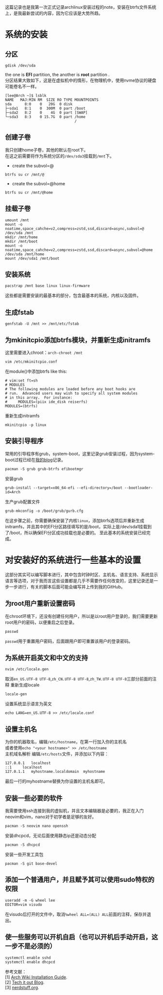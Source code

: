 这篇记录也是我第一次正式记录archlinux安装过程的note，安装在btrfs文件系统上，是我最新尝试的内容，因为它应该是大势所趋。
# 系统的安装

## 分区
```shell
gdisk /dev/sda
```
the one is __EFI__ partition, the another is __root__ partition .  
分区结果大致如下，这是在虚拟机中的情形，在物理机中，使用nvme协议的硬盘可能卷名不一样。
```shell
[lee@Arch ~]$ lsblk
NAME   MAJ:MIN RM  SIZE RO TYPE MOUNTPOINTS
sda      8:0    0   20G  0 disk
├─sda1   8:1    0  300M  0 part /boot
├─sda2   8:2    0    4G  0 part [SWAP]
└─sda3   8:3    0 15.7G  0 part /home
                                /
```
## 创建子卷
我只创建home子卷，其他的默认在root下。  
在这之前需要将作为系统分区的`/dev/sda3`挂载到`/mnt`下。
- create the subvol=@
```shell
btrfs su cr /mnt/@
```
- create the subvol=@home
```shell
btrfs su cr /mnt/@home
```
## 挂载子卷
```shell
umount /mnt
mount -o noatime,space_cahche=v2,compress=zstd,ssd,discard=async,subvol=@ /dev/sda /mnt
mkdir /mnt/home
mkdir /mnt/boot
mount -o noatime,space_cahche=v2,compress=zstd,ssd,discard=async,subvol=@home /dev/sda /mnt/home
mount /dev/sda1 /mnt/boot
```
## 安装系统
```shell
pacstrap /mnt base linux linux-firmware
```
这些都是需要安装的最基本的部分，包含最基本的系统，内核以及固件。
## 生成fstab
```shell
genfstab -U /mnt >> /mnt/etc/fstab
```
## 为mkinitcpio添加btrfs模块，并重新生成initramfs
这里需要进入chroot：`arch-chroot /mnt`
```shell
vim /etc/mkinitcpio.conf
```
在module()中添加btrfs
like this:
```shell
# vim:set ft=sh
# MODULES
# The following modules are loaded before any boot hooks are
# run.  Advanced users may wish to specify all system modules
# in this array.  For instance:
#     MODULES=(piix ide_disk reiserfs)
MODULES=(btrfs)
```
重新生成initramfs
```shell
mkinitcpio -p linux
```
## 安装引导程序
常用的引导程序有grub，system-boot，这里记录grub安装过程，因为system-boot过程已经在[我的blog](https://lhame.top/index.php/archives/14/)记录。
```shell
pacman -S grub grub-btrfs efibootmgr 
```
安装grub
```shell
grub-install --target=x86_64-efi --efi-directory=/boot --bootloader-id=Arch
```
生产grub配置文件
```shell
grub-mkconfig -o /boot/grub/gurb.cfg
```
在这步骤之前，你需要确保安装了内核`linux`，添加btrfs选项后并重新生成initramfs，并且其中的EFI分区路径填写的是/boot，实际上是/dev/sda1挂载到了/boot，所以确保EFI分区成功挂载也是必要的。
至此基本的系统安装已经完成。


# 对安装好的系统进行一些基本的设置
这部分其实可以编写脚本进行，其中包含时钟时区、主机名、语言支持、系统显示语言等选项，对于我而言这些设置都是几乎不需要作任何改变的，这里记录还是一步一步进行，有关的脚本后面可能会编写并上传到我的GitHub。
## 为root用户重新设置密码
在chroot环境下，还没有创建任何用户，所以是以root用户登录的，我们需要更新root用户的密码，以便重启之后登录。
```shell
passwd
```
`passwd`用于重置用户密码，后面跟用户即可重置该用户的登录密码。
## 为系统开启英文和中文的支持
```shell
nvim /etc/locale.gen
```
取消`en_US.UTF-8 UTF-8`,`zh_CN.UTF-8 UTF-8`,`zh_TW.UTF-8 UTF-8`三部分前面的注释
重新生成locale
```shell
locale-gen
```
设置系统显示语言为英文
```shell
echo LANG=en_US.UTF-8 >> /etc/locale.conf
```
## 设置主机名
为你的机器取名，编辑`/etc/hostname`，在第一行加入你的主机名  
或者使用`echo "<your hostname>" >> /etc/hostname`   
主机域名解析
编辑`/etc/hosts`文件，并添加以下内容：
```shell
127.0.0.1	localhost
::1		localhost
127.0.1.1	myhostname.localdomain	myhostname
```
最后一行的myhostname替换为你设置的主机名即可。
## 安装一些必要的软件
我需要使用ssh连接到我的虚拟机，并且文本编辑器是必要的，我正在入门neovim和vim，nano对于初学者是足够的友好。
```shell
pacman -S neovim nano openssh  
```
安装dhcpcd，无论后面使用静态ip还是动态分配
```shell
pacman -S dhcpcd
```
安装一些开发工具包
```shell
pacman -S git base-devel
```
## 添加一个普通用户，并且赋予其可以使用sudo特权的权限
```shell
useradd -m -G wheel lee
EDITOR=vim visudo
```
在visudo后打开的文件中，取消`%wheel ALL=(ALL) ALL`前面的注释，保存并退出。
## 使一些服务可以开机自启（也可以开机后手动开启，这一步不是必须的）
```shell
systemctl enable sshd
systemctl enable dhcpcd
```


参考文献：  
[1] [Arch Wiki Installation Guide](https://wiki.archlinux.org/title/Installation_guide).  
[2] [Tech it out Blog](https://www.nishantnadkarni.tech/posts/arch_installation/).  
[3] [nerdstuff.org](https://www.nerdstuff.org/posts/2021/2021-001_arch_linux_btrfs_systemd-boot/).  